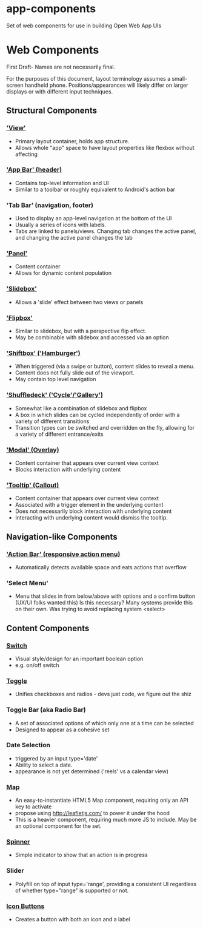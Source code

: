 app-components
==============

Set of web components for use in building Open Web App UIs


# Web Components

First Draft- Names are not necessarily final.

For the purposes of this document, layout terminology assumes a small-screen handheld phone.
Positions/appearances will likely differ on larger displays or with different input techniques.

## Structural Components

### ['View'](https://github.com/x-tag/view)

* Primary layout container, holds app structure.
* Allows whole "app" space to have layout properties like flexbox without affecting <body>

### ['App Bar' (header)](https://github.com/x-tag/appbar)

* Contains top-level information and UI
* Similar to a toolbar or roughly equivalent to Android's action bar

### 'Tab Bar' (navigation, footer) 

* Used to display an app-level navigation at the bottom of the UI
* Usually a series of icons with labels.
* Tabs are linked to panels/views. Changing tab changes the active panel, and changing the active panel changes the tab

### ['Panel'](https://github.com/x-tag/panel)

* Content container
* Allows for dynamic content population

### ['Slidebox'](https://github.com/x-tag/slidebox)

* Allows a 'slide' effect between two views or panels

### ['Flipbox'](https://github.com/x-tag/flipbox)

* Similar to slidebox, but with a perspective flip effect.
* May be combinable with slidebox and accessed via an option

### ['Shiftbox' ('Hamburger')](https://github.com/x-tag/shiftbox)

* When triggered (via a swipe or button), content slides to reveal a menu.
* Content does not fully slide out of the viewport.
* May contain top level navigation

### ['Shuffledeck' ('Cycle'/'Gallery')](https://github.com/mozilla/app-components/tree/master/shuffledeck)

* Somewhat like a combination of slidebox and flipbox
* A box in which slides can be cycled independently of order with a variety of different transitions
* Transition types can be switched and overridden on the fly, allowing for a 
  variety of different entrance/exits

### ['Modal' (Overlay)](https://github.com/x-tag/modal)

* Content container that appears over current view context
* Blocks interaction with underlying content

### ['Tooltip' (Callout)](https://github.com/mozilla/app-components/tree/master/tooltip)

* Content container that appears over current view context
* Associated with a trigger element in the underlying content
* Does not necessarily block interaction with underlying content
* Interacting with underlying content would dismiss the tooltip.

## Navigation-like Components

### ['Action Bar' (responsive action menu)](https://github.com/x-tag/actionbar)

* Automatically detects available space and eats actions that overflow

### 'Select Menu'

* Menu that slides in from below/above with options and a confirm button (UX/UI folks wanted this)
    Is this necessary? Many systems provide this on their own. Was trying to avoid replacing system &lt;select&gt;


## Content Components

### [Switch](https://github.com/x-tag/switch)

* Visual style/design for an important boolean option
* e.g. on/off switch

### [Toggle](https://github.com/x-tag/toggle)

* Unifies checkboxes and radios - devs just code, we figure out the shiz

### Toggle Bar (aka Radio Bar)

* A set of associated options of which only one at a time can be selected
* Designed to appear as a cohesive set

### Date Selection

* triggered by an input type='date'
* Ability to select a date.
* appearance is not yet determined ('reels' vs a calendar view)

### [Map](https://github.com/x-tag/map)

* An easy-to-instantiate HTML5 Map component, requiring only an API key to activate
* propose using http://leafletjs.com/ to power it under the hood
* This is a heavier component, requiring much more JS to include. May be an optional component for the set.

### [Spinner](https://github.com/x-tag/spinner)

* Simple indicator to show that an action is in progress

### Slider

* Polyfill on top of input type='range', providing a consistent UI regardless of whether type="range" is supported or not.


### [Icon Buttons](https://github.com/mozilla/app-components/tree/master/iconbutton)

* Creates a button with both an icon and a label
